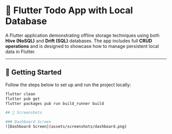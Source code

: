 # 📝 Flutter Todo App with Local Database

A Flutter application demonstrating offline storage techniques using both **Hive (NoSQL)** and **Drift (SQL)** databases. The app includes full **CRUD operations** and is designed to showcase how to manage persistent local data in Flutter.

---

## 🚀 Getting Started

Follow the steps below to set up and run the project locally:

```bash
flutter clean
flutter pub get
flutter packages pub run build_runner build

## 📸 Screenshots

### Dashboard Screen
![Dashboard Screen](assets/screenshots/dashboard.png)
